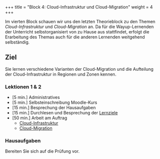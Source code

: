 +++
title = "Block 4: Cloud-Infrastruktur und Cloud-Migration"
weight = 4
+++

Im vierten Block schauen wir uns den letzten Theorieblock zu den Themen _Cloud-Infrastruktur_ und _Cloud-Migration_ an. Da für die Wayup-Lernenden der Unterricht selbstorganisiert von zu Hause aus stattfindet, erfolgt die Erarbeitung des Themas auch für die anderen Lernenden weitgehend selbständig.

## Ziel

Sie lernen verschiedene Varianten der Cloud-Migration und die Aufteilung der Cloud-Infrastruktur in Regionen und Zonen kennen.

### Lektionen 1 & 2

- [5 min.] Administratives
- [5 min.] Selbsteinschreibung Moodle-Kurs
- [15 min.] Besprechung der Hausaufgaben
- [15 min.] Durchlesen und Besprechung der [Lernziele](/lernziele/pruefung1)
- [50 min.] Arbeit am Auftrag
    - [Cloud-Infrastruktur](/theorie/cloud-infrastruktur/)
    - [Cloud-Migration](/theorie/cloud-migration/)

### Hausaufgaben

Bereiten Sie sich auf die Prüfung vor.
